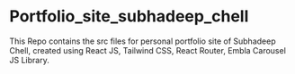 # Portfolio_site_subhadeep_chell
This Repo contains the src files for personal portfolio site of Subhadeep Chell, created using React JS, Tailwind CSS, React Router, Embla Carousel JS Library.
